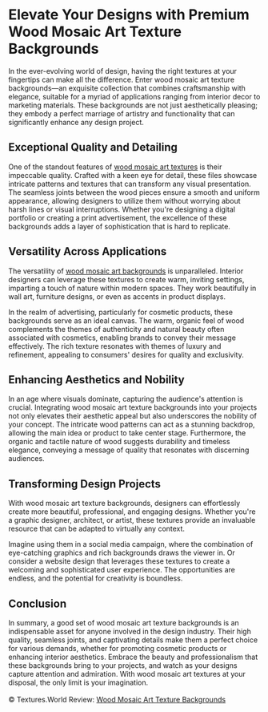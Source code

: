 <h1>Elevate Your Designs with Premium Wood Mosaic Art Texture Backgrounds</h1>
In the ever-evolving world of design, having the right textures at your fingertips can make all the difference. Enter wood mosaic art texture backgrounds—an exquisite collection that combines craftsmanship with elegance, suitable for a myriad of applications ranging from interior decor to marketing materials. These backgrounds are not just aesthetically pleasing; they embody a perfect marriage of artistry and functionality that can significantly enhance any design project.

<h2>Exceptional Quality and Detailing</h2>
One of the standout features of <a href="https://textures.world/wood/20-wood-mosaic-art-texture-backgrounds">wood mosaic art textures</a> is their impeccable quality. Crafted with a keen eye for detail, these files showcase intricate patterns and textures that can transform any visual presentation. The seamless joints between the wood pieces ensure a smooth and uniform appearance, allowing designers to utilize them without worrying about harsh lines or visual interruptions. Whether you're designing a digital portfolio or creating a print advertisement, the excellence of these backgrounds adds a layer of sophistication that is hard to replicate.

<h2>Versatility Across Applications</h2>
The versatility of <a href="https://textures.world/wood/20-wood-mosaic-art-texture-backgrounds">wood mosaic art backgrounds</a> is unparalleled. Interior designers can leverage these textures to create warm, inviting settings, imparting a touch of nature within modern spaces. They work beautifully in wall art, furniture designs, or even as accents in product displays.

In the realm of advertising, particularly for cosmetic products, these backgrounds serve as an ideal canvas. The warm, organic feel of wood complements the themes of authenticity and natural beauty often associated with cosmetics, enabling brands to convey their message effectively. The rich texture resonates with themes of luxury and refinement, appealing to consumers' desires for quality and exclusivity.

<h2>Enhancing Aesthetics and Nobility</h2>
In an age where visuals dominate, capturing the audience's attention is crucial. Integrating wood mosaic art texture backgrounds into your projects not only elevates their aesthetic appeal but also underscores the nobility of your concept. The intricate wood patterns can act as a stunning backdrop, allowing the main idea or product to take center stage. Furthermore, the organic and tactile nature of wood suggests durability and timeless elegance, conveying a message of quality that resonates with discerning audiences.

<h2>Transforming Design Projects</h2>
With wood mosaic art texture backgrounds, designers can effortlessly create more beautiful, professional, and engaging designs. Whether you're a graphic designer, architect, or artist, these textures provide an invaluable resource that can be adapted to virtually any context.

Imagine using them in a social media campaign, where the combination of eye-catching graphics and rich backgrounds draws the viewer in. Or consider a website design that leverages these textures to create a welcoming and sophisticated user experience. The opportunities are endless, and the potential for creativity is boundless.

<h2>Conclusion</h2>
In summary, a good set of wood mosaic art texture backgrounds is an indispensable asset for anyone involved in the design industry. Their high quality, seamless joints, and captivating details make them a perfect choice for various demands, whether for promoting cosmetic products or enhancing interior aesthetics. Embrace the beauty and professionalism that these backgrounds bring to your projects, and watch as your designs capture attention and admiration. With wood mosaic art textures at your disposal, the only limit is your imagination.
<br><br>
© Textures.World Review: <a href="https://textures.world/wood/20-wood-mosaic-art-texture-backgrounds">Wood Mosaic Art Texture Backgrounds</a>
